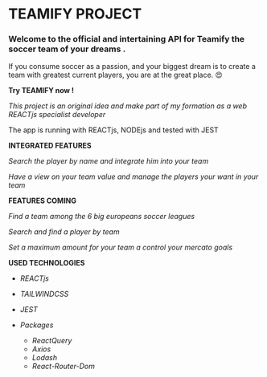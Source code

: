 # TEAMIFY PROJECT

### Welcome to the official and intertaining API for Teamify the soccer team of your dreams  .

If you consume soccer as a passion, and your biggest dream is to create a team with greatest current players, you are at the great place. 😍

**Try TEAMIFY now !**

_This project is an original idea and make part of my formation as a web REACTjs specialist developer_

The app is running with REACTjs, NODEjs and tested with JEST


**INTEGRATED FEATURES**

_Search the player by name and integrate him into your team_

_Have a view on your team value and manage the players your want in your team_

**FEATURES COMING**

_Find a team among the 6 big europeans soccer leagues_

_Search and find a player by team_

_Set a maximum amount for your team a control your mercato goals_


**USED TECHNOLOGIES**

* _REACTjs_

* _TAILWINDCSS_

* _JEST_

* _Packages_

    * _ReactQuery_
    * _Axios_
    * _Lodash_
    * _React-Router-Dom_
